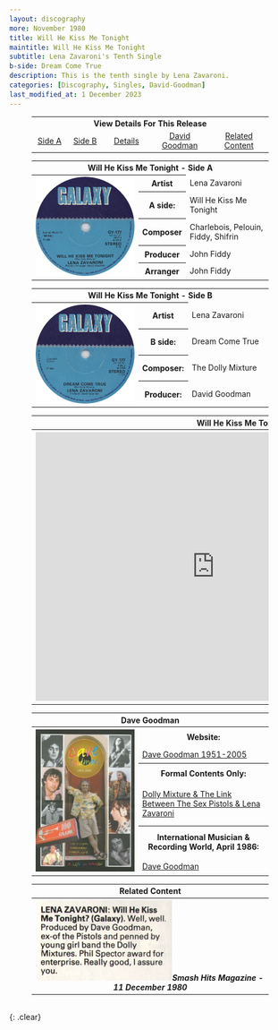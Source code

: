 ```yaml
---
layout: discography
more: November 1980
title: Will He Kiss Me Tonight
maintitle: Will He Kiss Me Tonight
subtitle: Lena Zavaroni's Tenth Single
b-side: Dream Come True
description: This is the tenth single by Lena Zavaroni.
categories: [Discography, Singles, David-Goodman]
last_modified_at: 1 December 2023
---
```


<figure class="fig3">
<table style="text-align:center;">
<tr><th colspan="6">View Details For This Release</th></tr>
<tr><td style="width:15%;"><a href="#infobox1">Side A</a></td><td style="width:15%;"><a href="#infobox2">Side B</a></td><td style="width:20%;"><a href="#infobox3">Details</a></td><td style="width:25%;"><a href="#infobox4">David Goodman</a></td><td style="width:25%;"><a href="#infobox5">Related Content</a></td></tr>
</table>
</figure>

<figure class="fig3">
<table>
<tr id="infobox1"><th colspan="3">Will He Kiss Me Tonight - Side A</th></tr>
<tr>
<th style="width:45%; vertical-align:top;" rowspan="6" class="top"><a href="/assets/images/singles/lena-zavaroni-will-he-kiss-me-tonight-galaxy.jpg"><img src="/assets/images/singles/lena-zavaroni-will-he-kiss-me-tonight-galaxy.jpg" class="full-width zoom-in" /></a></th>
</tr>
<tr><th style="width:15%;">Artist</th><td>Lena Zavaroni</td></tr>
<tr><th>A side:</th><td>Will He Kiss Me Tonight</td></tr>
<tr><th>Composer</th><td>Charlebois, Pelouin, Fiddy, Shifrin</td></tr>
<tr><th>Producer</th><td>John Fiddy</td></tr>
<tr><th>Arranger</th><td>John Fiddy</td></tr>
</table>
</figure>

<figure class="fig3">
<table>
<tr id="infobox2"><th colspan="3">Will He Kiss Me Tonight - Side B</th></tr>
<tr>
<th style="width:45%; vertical-align:top;" rowspan="5" class="top"><a href="/assets/images/singles/lena-zavaroni-dream-come-true-galaxy.jpg"><img src="/assets/images/singles/lena-zavaroni-dream-come-true-galaxy.jpg" class="full-width zoom-in" /></a></th>
</tr>
<tr><th style="width:15%;">Artist</th><td>Lena Zavaroni</td></tr>
<tr><th>B side:</th><td>Dream Come True</td></tr>
<tr><th>Composer:</th><td>The Dolly Mixture</td></tr>
<tr><th>Producer:</th><td>David Goodman</td></tr>
</table>
</figure>

<figure class="fig3">
<table>
<tr id="infobox3"><th colspan="3">Will He Kiss Me Tonight - Details</th></tr>
<tr>
<th style="width:45%; vertical-align:top;" rowspan="6" class="top"><div class="responsive-video"><iframe width="640px" height="480px" src="https://www.youtube.com/embed/?playlist=4UQmRKsBDvc,zGvjrd-yXHg" frameborder="0" allow="accelerometer; autoplay; clipboard-write; encrypted-media; gyroscope; picture-in-picture" allowfullscreen></iframe></div></th>
</tr>
<tr><th>Label:</th><td>Galaxy - GY 177</td></tr>
<tr><th>Format:</th><td>7" Vinyl, 45 Single</td></tr>
<tr><th>Country:</th><td>UK</td></tr>
<tr><th>Released:</th><td>November 1980</td></tr>
<tr><th>45Cat:</th><td><a class="external-link" href="https://www.45cat.com/record/gy177">gy177</a></td></tr>
</table>
</figure>

<figure class="fig3">
<table>
<tr id="infobox4"><th colspan="3">Dave Goodman</th></tr>
<tr><th style="width:45%; vertical-align:top;" rowspan="7" class="top"><img src="/assets/images/singles/goodman.jpg" class="full-width" /></th></tr>
<tr><th colspan="2">Website:</th></tr>
<tr><td colspan="2"><a class="external-link" href="http://www.philjens.plus.com/pistols/pistols/pistols_goodman.htm">Dave Goodman 1951-2005</a></td></tr>
<tr><th colspan="2">Formal Contents Only:</th></tr>
<tr><td colspan="2"><a class="external-link" href="https://formalcontentsonly.wordpress.com/2022/12/18/dolly-mixture-the-link-between-the-sex-pistols-lena-zavaroni">Dolly Mixture & The Link Between The Sex Pistols & Lena Zavaroni</a></td></tr>
<tr><th colspan="2" class="whitespace">International Musician & Recording World, 
April 1986:</th></tr>
<tr><td colspan="2"><a class="external-link" href="https://www.muzines.co.uk/articles/the-producers/5169">Dave Goodman</a></td></tr> 
</table>
</figure>

<figure class="fig3">
<table>
<tr id="infobox5"><th colspan="2">Related Content</th></tr>
<tr><th colspan="2"><img src="/assets/images/magazines/1980-12-11-smash-hits-magazine.png" class="full-width" /><cite>Smash Hits Magazine - 11 December 1980</cite></th></tr>
</table>
</figure>

<br />{: .clear}

